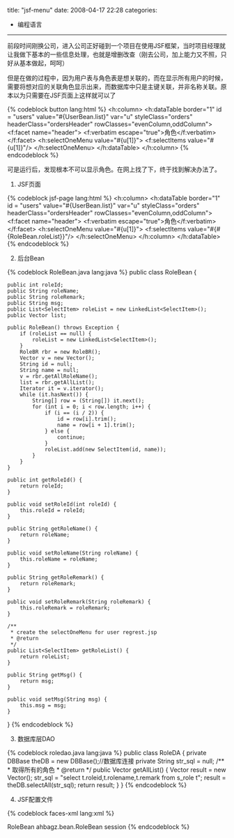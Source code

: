 title: "jsf-menu"
date: 2008-04-17 22:28
categories: 
- 编程语言
---

前段时间刚换公司，进入公司正好碰到一个项目在使用JSF框架，当时项目经理就让我做下基本的一些信息处理，也就是增删改查（刚去公司，加上能力又不照，只好从基本做起，呵呵）

但是在做的过程中，因为用户表与角色表是想关联的，而在显示所有用户的时候，需要将想对应的关联角色显示出来，而数据库中只是主键关联，并非名称关联。原本以为只需要在JSF页面上这样就可以了

{% codeblock button lang:html %}
<h:column>
        <h:dataTable border="1" id = "users" value="#{UserBean.list}" var="u" styleClass="orders" headerClass="ordersHeader" rowClasses="evenColumn,oddColumn"> 
        <f:facet name="header">
            <f:verbatim escape="true">角色</f:verbatim>
        </f:facet>
        <h:selectOneMenu value="#{u[1]}">
            <f:selectItems value="#{u[1]}"/>
        </h:selectOneMenu>
    </h:dataTable> 
</h:column>
{% endcodeblock %}

可是运行后，发现根本不可以显示角色。在网上找了下，终于找到解决办法了。

1. JSF页面

{% codeblock jsf-page lang:html %}
<h:column>
<h:dataTable border="1" id = "users" value="#{UserBean.list}" var="u" styleClass="orders" headerClass="ordersHeader" rowClasses="evenColumn,oddColumn"> 
                        <f:facet name="header">
                            <f:verbatim escape="true">角色</f:verbatim>
                        </f:facet>
                        <h:selectOneMenu value="#{u[1]}">
                            <f:selectItems value="#{#{RoleBean.roleList}}"/>
                        </h:selectOneMenu>
                    </h:column>
</h:dataTable> 
{% endcodeblock %}

2. 后台Bean

{% codeblock RoleBean.java lang:java %}
public class RoleBean {

    public int roleId;
    public String roleName;
    public String roleRemark;
    public String msg;
    public List<SelectItem> roleList = new LinkedList<SelectItem>();
    public Vector list;

    public RoleBean() throws Exception {
        if (roleList == null) {
            roleList = new LinkedList<SelectItem>();
        }
        RoleBR rbr = new RoleBR();
        Vector v = new Vector();
        String id = null;
        String name = null;
        v = rbr.getAllRoleName();
        list = rbr.getAllList();
        Iterator it = v.iterator();
        while (it.hasNext()) {
            String[] row = (String[]) it.next();
            for (int i = 0; i < row.length; i++) {
                if (i == (i / 2)) {
                    id = row[i].trim();
                    name = row[i + 1].trim();
                } else {
                    continue;
                }
                roleList.add(new SelectItem(id, name));
            }
        }
    }

    public int getRoleId() {
        return roleId;
    }

    public void setRoleId(int roleId) {
        this.roleId = roleId;
    }

    public String getRoleName() {
        return roleName;
    }

    public void setRoleName(String roleName) {
        this.roleName = roleName;
    }

    public String getRoleRemark() {
        return roleRemark;
    }

    public void setRoleRemark(String roleRemark) {
        this.roleRemark = roleRemark;
    }

    /**
     * create the selectOneMenu for user regrest.jsp
     * @return
     */
    public List<SelectItem> getRoleList() {
        return roleList;
    }

    public String getMsg() {
        return msg;
    }

    public void setMsg(String msg) {
        this.msg = msg;
    }
}
{% endcodeblock %}

3. 数据库层DAO

{% codeblock roledao.java lang:java %}
public class RoleDA {
private DBBase theDB = new DBBase();//数据库连接
private String str_sql = null;
/**
     * 取得所有的角色
     * @return
     */
    public Vector getAllList() {
        Vector result = new Vector();
        str_sql = "select t.roleid,t.rolename,t.remark from s_role t";
        result = theDB.selectAll(str_sql);
        return result;
    }
}
{% endcodeblock %}

4. JSF配置文件

{% codeblock faces-xml lang:xml %}
<?xml version="1.0" encoding="UTF-8"?>

<faces-config xmlns="http://java.sun.com/xml/ns/javaee"
              xmlns:xsi="http://www.w3.org/2001/XMLSchema-instance"
              xsi:schemaLocation="http://java.sun.com/xml/ns/javaee http://java.sun.com/xml/ns/javaee/web-facesconfig_1_2.xsd"
              version="1.2">
<managed-bean>
        <managed-bean-name>RoleBean</managed-bean-name>
        <managed-bean-class>ahbagz.bean.RoleBean</managed-bean-class>
        <managed-bean-scope>session</managed-bean-scope>
    </managed-bean>
</faces-config>
{% endcodeblock %}
